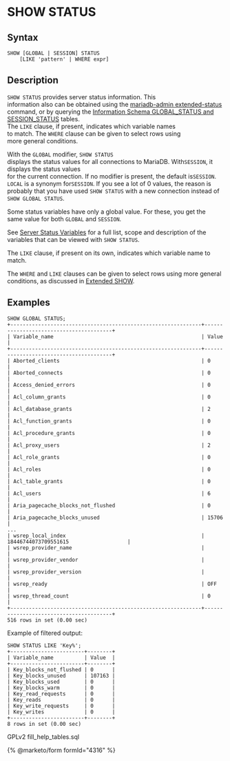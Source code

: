 # SHOW STATUS

## Syntax

```
SHOW [GLOBAL | SESSION] STATUS
    [LIKE 'pattern' | WHERE expr]
```

## Description

`SHOW STATUS` provides server status information. This\
information also can be obtained using the [mariadb-admin extended-status](../../../../clients-and-utilities/administrative-tools/mariadb-admin.md) command, or by querying the [Information Schema GLOBAL\_STATUS and SESSION\_STATUS](../system-tables/information-schema/information-schema-tables/information-schema-global_status-and-session_status-tables.md) tables.\
The `LIKE` clause, if present, indicates which variable names\
to match. The `WHERE` clause can be given to select rows using\
more general conditions.

With the `GLOBAL` modifier, `SHOW STATUS`\
displays the status values for all connections to MariaDB. With`SESSION`, it displays the status values\
for the current connection. If no modifier is present, the default is`SESSION`. `LOCAL` is a synonym for`SESSION`. If you see a lot of 0 values, the reason is probably that you have used `SHOW STATUS` with a new connection instead of `SHOW GLOBAL STATUS`.

Some status variables have only a global value. For these, you get the\
same value for both `GLOBAL` and `SESSION`.

See [Server Status Variables](../../../../ha-and-performance/optimization-and-tuning/system-variables/server-status-variables.md) for a full list, scope and description of the variables that can be viewed with `SHOW STATUS`.

The `LIKE` clause, if present on its own, indicates which variable name to match.

The `WHERE` and `LIKE` clauses can be given to select rows using more general conditions, as discussed in [Extended SHOW](extended-show.md).

## Examples

```
SHOW GLOBAL STATUS;
+--------------------------------------------------------------+----------------------------------------+
| Variable_name                                                | Value                                  |
+--------------------------------------------------------------+----------------------------------------+
| Aborted_clients                                              | 0                                      |
| Aborted_connects                                             | 0                                      |
| Access_denied_errors                                         | 0                                      |
| Acl_column_grants                                            | 0                                      |
| Acl_database_grants                                          | 2                                      |
| Acl_function_grants                                          | 0                                      |
| Acl_procedure_grants                                         | 0                                      |
| Acl_proxy_users                                              | 2                                      |
| Acl_role_grants                                              | 0                                      |
| Acl_roles                                                    | 0                                      |
| Acl_table_grants                                             | 0                                      |
| Acl_users                                                    | 6                                      |
| Aria_pagecache_blocks_not_flushed                            | 0                                      |
| Aria_pagecache_blocks_unused                                 | 15706                                  |
...
| wsrep_local_index                                            | 18446744073709551615                   |
| wsrep_provider_name                                          |                                        |
| wsrep_provider_vendor                                        |                                        |
| wsrep_provider_version                                       |                                        |
| wsrep_ready                                                  | OFF                                    |
| wsrep_thread_count                                           | 0                                      |
+--------------------------------------------------------------+----------------------------------------+
516 rows in set (0.00 sec)
```

Example of filtered output:

```
SHOW STATUS LIKE 'Key%';
+------------------------+--------+
| Variable_name          | Value  |
+------------------------+--------+
| Key_blocks_not_flushed | 0      |
| Key_blocks_unused      | 107163 |
| Key_blocks_used        | 0      |
| Key_blocks_warm        | 0      |
| Key_read_requests      | 0      |
| Key_reads              | 0      |
| Key_write_requests     | 0      |
| Key_writes             | 0      |
+------------------------+--------+
8 rows in set (0.00 sec)
```

GPLv2 fill\_help\_tables.sql

{% @marketo/form formId="4316" %}
